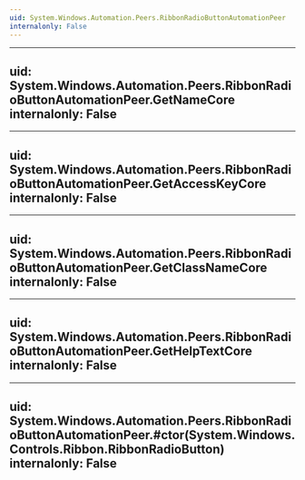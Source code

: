 ```yaml
---
uid: System.Windows.Automation.Peers.RibbonRadioButtonAutomationPeer
internalonly: False
---
```


---
uid: System.Windows.Automation.Peers.RibbonRadioButtonAutomationPeer.GetNameCore
internalonly: False
---

---
uid: System.Windows.Automation.Peers.RibbonRadioButtonAutomationPeer.GetAccessKeyCore
internalonly: False
---

---
uid: System.Windows.Automation.Peers.RibbonRadioButtonAutomationPeer.GetClassNameCore
internalonly: False
---

---
uid: System.Windows.Automation.Peers.RibbonRadioButtonAutomationPeer.GetHelpTextCore
internalonly: False
---

---
uid: System.Windows.Automation.Peers.RibbonRadioButtonAutomationPeer.#ctor(System.Windows.Controls.Ribbon.RibbonRadioButton)
internalonly: False
---
